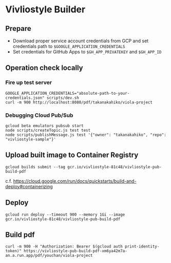 # Vivliostyle Builder

## Prepare

- Download proper service account credentials from GCP and set credentials path to `$GOOGLE_APPLICATION_CREDENTIALS`
- Set credentials for GitHub Apps to `$GH_APP_PRIVATEKEY` and `$GH_APP_ID`

## Operation check locally

### Fire up test server

```shell
GOOGLE_APPLICATION_CREDENTIALS="absolute-path-to-your-credentials.json" scripts/dev.sh
curl -m 900 http://localhost:8080/pdf/takanakahiko/viola-project
```

### Debugging Cloud Pub/Sub

```shell
gcloud beta emulators pubsub start
node scripts/createTopic.js test test
node scripts/publishMessage.js test '{"owner": "takanakahiko", "repo": "vivliostyle-sample"}'
```

## Upload built image to Container Registry

```shell
gcloud builds submit --tag gcr.io/vivliostyle-81c48/vivliostyle-pub-build-pdf
```

c.f. https://cloud.google.com/run/docs/quickstarts/build-and-deploy#containerizing

## Deploy

```shell
gcloud run deploy --timeout 900 --memory 1Gi --image gcr.io/vivliostyle-81c48/vivliostyle-pub-build-pdf
```

## Build pdf

```shell
curl -m 900 -H "Authorization: Bearer $(gcloud auth print-identity-token)" https://vivliostyle-pub-build-pdf-xm6ya42m7a-an.a.run.app/pdf/youchan/viola-project
```
